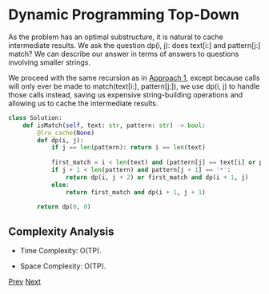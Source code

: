 # Dynamic Programming Top-Down

As the problem has an optimal substructure, it is natural to cache intermediate results. We ask the question dp(i, j): does text[i:] and pattern[j:] match? We can describe our answer in terms of answers to questions involving smaller strings.

We proceed with the same recursion as in [Approach 1](./solution1.md), except because calls will only ever be made to match(text[i:], pattern[j:]), we use dp(i, j) to handle those calls instead, saving us expensive string-building operations and allowing us to cache the intermediate results.

```python
class Solution:
    def isMatch(self, text: str, pattern: str) -> bool:
        @lru_cache(None)
        def dp(i, j):
            if j == len(pattern): return i == len(text)
            
            first_match = i < len(text) and (pattern[j] == text[i] or pattern[j] == '.')
            if j + 1 < len(pattern) and pattern[j + 1] == '*':
                return dp(i, j + 2) or first_match and dp(i + 1, j)
            else:
                return first_match and dp(i + 1, j + 1)

        return dp(0, 0)
```

## Complexity Analysis

* Time Complexity: O(TP).

* Space Complexity: O(TP).

[Prev](solution1.md) [Next](solution3.md)

